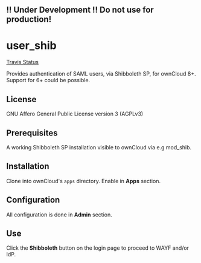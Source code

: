 ## !! Under Development !! Do not use for production!

# user_shib

[Travis Status]()

Provides authentication of SAML users, via Shibboleth SP, for ownCloud 8+. Support for 6+ could be possible.

## License
GNU Affero General Public License version 3 (AGPLv3)

## Prerequisites
A working Shibboleth SP installation visible to ownCloud via e.g mod_shib.

## Installation
Clone into ownCloud's `apps` directory. Enable in **Apps** section.

## Configuration
All configuration is done in **Admin** section.

## Use
Click the **Shibboleth** button on the login page to proceed to WAYF and/or IdP.
